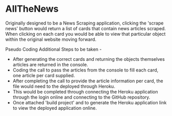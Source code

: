# AllTheNews

Originally designed to be a News Scraping application, clicking the 'scrape news' button would return a list of cards that contain news articles scraped. When clicking on each card you would be able to view that particular object within the original website moving forward.

Pseudo Coding Additional Steps to be taken - 
- After generating the correct cards and returning the objects themselves articles are returned in the console.
- Coding the call to pass the articles from the console to fill each card, one article per card supplied.
- After completing the call to provide the article information per card, the file would need to the deployed through Heroku.
- This would be completed through connecting the Heroku application through the login online and connecting to the GitHub repository. 
- Once attached 'build project' and to generate the Heroku application link to view the deployed application online.
